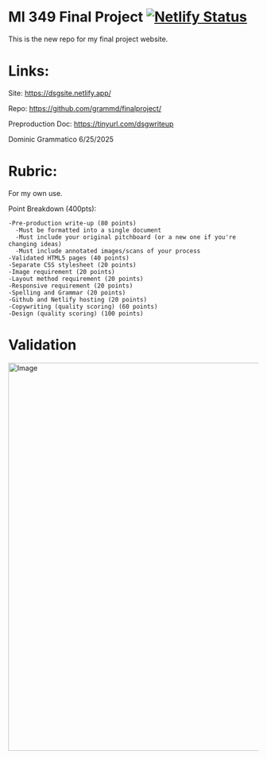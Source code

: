 # MI 349 Final Project [![Netlify Status](https://api.netlify.com/api/v1/badges/526c9d8d-dd30-4d82-ad85-6dada592da4c/deploy-status)](https://app.netlify.com/projects/dsgsite/deploys) 
This is the new repo for my final project website. 



# Links:

Site: https://dsgsite.netlify.app/

Repo: https://github.com/grammd/finalproject/

Preproduction Doc: https://tinyurl.com/dsgwriteup

Dominic Grammatico 6/25/2025


# Rubric:

For my own use. 

Point Breakdown (400pts):

    -Pre-production write-up (80 points)
      -Must be formatted into a single document
      -Must include your original pitchboard (or a new one if you're changing ideas)
      -Must include annotated images/scans of your process
    -Validated HTML5 pages (40 points)
    -Separate CSS stylesheet (20 points)
    -Image requirement (20 points)
    -Layout method requirement (20 points)
    -Responsive requirement (20 points)
    -Spelling and Grammar (20 points)
    -Github and Netlify hosting (20 points)
    -Copywriting (quality scoring) (60 points)       
    -Design (quality scoring) (100 points)        

# Validation

<img width="782" alt="Image" src="https://github.com/user-attachments/assets/72db2a60-22b3-4489-8cc8-eb80635b712c" />
